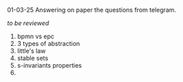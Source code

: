 01-03-25
Answering on paper the questions from telegram.

*to be reviewed*
1. bpmn vs epc
2. 3 types of abstraction
3. little's law
4. stable sets
5. s-invariants properties
6. 





